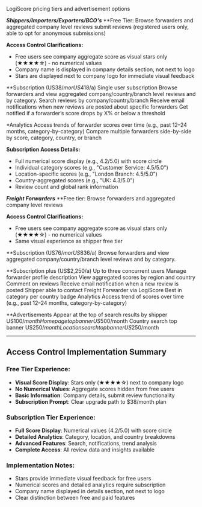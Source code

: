LogiScore pricing tiers and advertisement options

***Shippers/Importers/Exporters/BCO's***
**Free Tier:
Browse forwarders and aggregated company level reviews
submit reviews (registered users only, able to opt for anonymous submissions)

**Access Control Clarifications:**
- Free users see company aggregate score as visual stars only (★★★★☆) - no numerical values
- Company name is displayed in company details section, not next to logo
- Stars are displayed next to company logo for immediate visual feedback

**Subscription (US$38/m or US$418/a)
Single user subscription
Browse forwarders and view aggregated company/country/branch level reviews and by category.
Search reviews by company/country/branch
Receive email notifications when new reviews are posted about specific forwarders
Get notified if a forwarder’s score drops by X% or below a threshold

*Analytics
Access trends of forwarder scores over time (e.g., past 12–24 months, category-by-category)
Compare multiple forwarders side-by-side by score, category, country, or branch

**Subscription Access Details:**
- Full numerical score display (e.g., 4.2/5.0) with score circle
- Individual category scores (e.g., "Customer Service: 4.5/5.0")
- Location-specific scores (e.g., "London Branch: 4.5/5.0")
- Country-aggregated scores (e.g., "UK: 4.3/5.0")
- Review count and global rank information

***Freight Forwarders***
**Free tier:
Browse forwarders and aggregated company level reviews

**Access Control Clarifications:**
- Free users see company aggregate score as visual stars only (★★★★☆) - no numerical values
- Same visual experience as shipper free tier

**Subscription (US$76/m or US$836/a)
Browse forwarders and view aggregated company/country/branch level reviews and by category.

**Subscription plus (US$2,250/a)
Up to three concurrent users
Manage forwarder profile description
View aggregated scores by region and country
Comment on reviews
Receive email notification when a new review is posted
Shipper able to contact Freight Forwarder via LogiScore 
Best in category per country badge
Analytics
Access trend of scores over time (e.g., past 12–24 months, category-by-category)

**Advertisements
Appear at the top of search results by shipper US$100/month
Homepage top banner US$500/month
Country search top banner US$250/month  
Location search top banner US$250/month

---

## **Access Control Implementation Summary**

### **Free Tier Experience:**
- **Visual Score Display**: Stars only (★★★★☆) next to company logo
- **No Numerical Values**: Aggregate scores hidden from free users
- **Basic Information**: Company details, submit review functionality
- **Subscription Prompt**: Clear upgrade path to $38/month plan

### **Subscription Tier Experience:**
- **Full Score Display**: Numerical values (4.2/5.0) with score circle
- **Detailed Analytics**: Category, location, and country breakdowns
- **Advanced Features**: Search, notifications, trend analysis
- **Complete Access**: All review data and insights available

### **Implementation Notes:**
- Stars provide immediate visual feedback for free users
- Numerical scores and detailed analytics require subscription
- Company name displayed in details section, not next to logo
- Clear distinction between free and paid features
